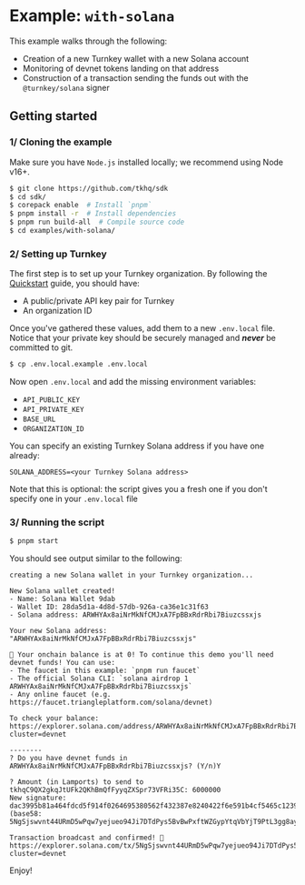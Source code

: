 # Example: `with-solana`

This example walks through the following:

- Creation of a new Turnkey wallet with a new Solana account
- Monitoring of devnet tokens landing on that address
- Construction of a transaction sending the funds out with the `@turnkey/solana` signer

## Getting started

### 1/ Cloning the example

Make sure you have `Node.js` installed locally; we recommend using Node v16+.

```bash
$ git clone https://github.com/tkhq/sdk
$ cd sdk/
$ corepack enable  # Install `pnpm`
$ pnpm install -r  # Install dependencies
$ pnpm run build-all  # Compile source code
$ cd examples/with-solana/
```

### 2/ Setting up Turnkey

The first step is to set up your Turnkey organization. By following the [Quickstart](https://docs.turnkey.com/getting-started/quickstart) guide, you should have:

- A public/private API key pair for Turnkey
- An organization ID

Once you've gathered these values, add them to a new `.env.local` file. Notice that your private key should be securely managed and **_never_** be committed to git.

```bash
$ cp .env.local.example .env.local
```

Now open `.env.local` and add the missing environment variables:

- `API_PUBLIC_KEY`
- `API_PRIVATE_KEY`
- `BASE_URL`
- `ORGANIZATION_ID`

You can specify an existing Turnkey Solana address if you have one already:

```
SOLANA_ADDRESS=<your Turnkey Solana address>
```

Note that this is optional: the script gives you a fresh one if you don't specify one in your `.env.local` file

### 3/ Running the script

```bash
$ pnpm start
```

You should see output similar to the following:

```
creating a new Solana wallet in your Turnkey organization...

New Solana wallet created!
- Name: Solana Wallet 9dab
- Wallet ID: 28da5d1a-4d8d-57db-926a-ca36e1c31f63
- Solana address: ARWHYAx8aiNrMkNfCMJxA7FpBBxRdrRbi7Biuzcssxjs

Your new Solana address: "ARWHYAx8aiNrMkNfCMJxA7FpBBxRdrRbi7Biuzcssxjs"

💸 Your onchain balance is at 0! To continue this demo you'll need devnet funds! You can use:
- The faucet in this example: `pnpm run faucet`
- The official Solana CLI: `solana airdrop 1 ARWHYAx8aiNrMkNfCMJxA7FpBBxRdrRbi7Biuzcssxjs`
- Any online faucet (e.g. https://faucet.triangleplatform.com/solana/devnet)

To check your balance: https://explorer.solana.com/address/ARWHYAx8aiNrMkNfCMJxA7FpBBxRdrRbi7Biuzcssxjs?cluster=devnet

--------
? Do you have devnet funds in ARWHYAx8aiNrMkNfCMJxA7FpBBxRdrRbi7Biuzcssxjs? (Y/n)Y

? Amount (in Lamports) to send to tkhqC9QX2gkqJtUFk2QKhBmQfFyyqZXSpr73VFRi35C: 6000000
New signature: dac3995b81a464fdcd5f914f0264695380562f432387e8240422f6e591b4cf5465c12390042889f8d4890242d289b98fd9a29f808cdee11a745c27c497b2fe0d
(base58: 5NgSjswvnt44URmD5wPqw7yejueo94Ji7DTdPys5BvBwPxftWZGypYtqVbYjT9PtL3gg8ay3WARNwq87kTWzvupY)

Transaction broadcast and confirmed! 🎉
https://explorer.solana.com/tx/5NgSjswvnt44URmD5wPqw7yejueo94Ji7DTdPys5BvBwPxftWZGypYtqVbYjT9PtL3gg8ay3WARNwq87kTWzvupY?cluster=devnet
```

Enjoy!
